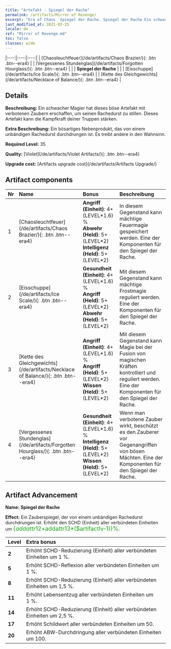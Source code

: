 ```yaml
---
title: "Artefakt - Spiegel der Rache"
permalink: /artifacts/Mirror of Revenge/
excerpt: "Era of Chaos  Spiegel der Rache. Spiegel der Rache Ein schwacher Magier hat dieses böse Artefakt mit verbotenen Zaubern erschaffen, um seinen Rachedurst zu stillen. Dieses Artefakt kann die Kampfkraft deiner Truppen stärken."
last_modified_at: 2021-03-25
locale: de
ref: "Mirror of Revenge.md"
toc: false
classes: wide
---
```


  |:---:|:---:|:---:| 
  | [Chaosleuchtfeuer](/de/artifacts/Chaos Brazier/){: .btn .btn--era4} |   | [Vergessenes Stundenglas](/de/artifacts/Forgotten Hourglass/){: .btn .btn--era4} | 
  |   | **Spiegel der Rache** |  | 
  | [Eisschuppe](/de/artifacts/Ice Scale/){: .btn .btn--era4} |   | [Kette des Gleichgewichts](/de/artifacts/Necklace of Balance/){: .btn .btn--era4} | 


## Details

 **Beschreibung:** Ein schwacher Magier hat dieses böse Artefakt mit verbotenen Zaubern erschaffen, um seinen Rachedurst zu stillen. Dieses Artefakt kann die Kampfkraft deiner Truppen stärken.

 **Extra Beschreibung:** Ein bösartiges Nebenprodukt, das von einem unbändigen Rachedurst durchdrungen ist. Es treibt andere in den Wahnsinn.

 **Required Level:** 35

 **Quality:** [Violet](/de/artifacts/Violet Artifacts/){: .btn .btn--era4}

 **Upgrade cost:** [Artifacts upgrade cost](/de/artifacts/Artifacts Upgrade/)



## Artifact components

  | Nr |    Name    |   Bonus | Beschreibung | 
  |:---|:-----------|:--------|:------------| 
  | 1 | [Chaosleuchtfeuer](/de/artifacts/Chaos Brazier/){: .btn .btn--era4} | **Angriff (Einheit)**: 4+(LEVEL\*1.6) %<br/>**Abwehr (Held)**: 5+(LEVEL\*2)<br/>**Intelligenz (Held)**: 5+(LEVEL\*2) | In diesem Gegenstand kann mächtige Feuermagie gespeichert werden. Eine der Komponenten für den Spiegel der Rache. | 
  | 2 | [Eisschuppe](/de/artifacts/Ice Scale/){: .btn .btn--era4} | **Gesundheit (Einheit)**: 4+(LEVEL\*1.6) %<br/>**Angriff (Held)**: 5+(LEVEL\*2)<br/>**Abwehr (Held)**: 5+(LEVEL\*2) | Mit diesem Gegenstand kann mächtige Frostmagie reguliert werden. Eine der Komponenten für den Spiegel der Rache. | 
  | 3 | [Kette des Gleichgewichts](/de/artifacts/Necklace of Balance/){: .btn .btn--era4} | **Angriff (Einheit)**: 4+(LEVEL\*1.6) %<br/>**Angriff (Held)**: 5+(LEVEL\*2)<br/>**Wissen (Held)**: 5+(LEVEL\*2) | Mit diesem Gegenstand kann Magie bei der Fusion von magischen Kräften kontrolliert und reguliert werden. Eine der Komponenten für den Spiegel der Rache. | 
  | 4 | [Vergessenes Stundenglas](/de/artifacts/Forgotten Hourglass/){: .btn .btn--era4} | **Gesundheit (Einheit)**: 4+(LEVEL\*1.6) %<br/>**Intelligenz (Held)**: 5+(LEVEL\*2)<br/>**Wissen (Held)**: 5+(LEVEL\*2) | Wenn man verbotene Zauber wirkt, beschützt es den Zauberer vor Gegenangriffen von bösen Mächten. Eine der Komponenten für den Spiegel der Rache. | 


## Artifact Advancement

 **Name: Spiegel der Rache**

 **Effect:** Ein Zauberspiegel, der von einem unbändigen Rachedurst durchdrungen ist. Erhöht den SCHD (Einheit) aller verbündeten Einheiten um <span style="color: #1ca216;font-size:18px">{$addattr12+$addattr13*($artifactlv-1)}%</span>.

  |  Level  |    Extra bonus  | 
  |:--------|:----------------| 
  | **2** | Erhöht SCHD-Reduzierung (Einheit) aller verbündeten Einheiten um 1 %. | 
  | **5** | Erhöht SCHD-Reflexion aller verbündeten Einheiten um 1 %. | 
  | **8** | Erhöht SCHD-Reduzierung (Einheit) aller verbündeten Einheiten um 1,5 %. | 
  | **11** | Erhöht Lebensentzug aller verbündeten Einheiten um 1 %. | 
  | **14** | Erhöht SCHD-Reduzierung (Einheit) aller verbündeten Einheiten um 2,5 %. | 
  | **17** | Erhöht Schildwert aller verbündeten Einheiten um 50. | 
  | **20** | Erhöht ABW-Durchdringung aller verbündeten Einheiten um 100. | 
